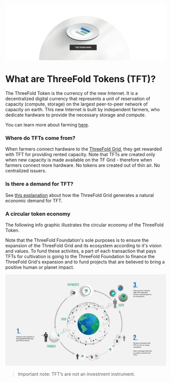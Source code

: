 ![](./img/tokenwiki.png)

# What are ThreeFold Tokens (TFT)?

The ThreeFold Token is the currency of the new Internet. It is a decentralized digital currency that represents  a unit of reservation of capacity (compute, storage) on the largest peer-to-peer network of capacity on earth. This new Internet is built by independent farmers, who dedicate hardware to provide the necessary storage and compute. 

You can learn more about farming [here](what_is_a_farmer.md). 

### Where do TFTs come from?
When farmers connect hardware to the [ThreeFold Grid](grid_what.md), they get rewarded with TFT for providing rented capacity. Note that TFTs are created only when new capacity is made available on the TF Grid - therefore when farmers connect more hardware. No tokens are created out of thin air. No centralized issuers. 

### Is there a demand for TFT?
See [this explanation](token_liquidity.md) about how the ThreeFold Grid generates a natural economic demand for TFT.

### A circular token economy
The following info graphic illustrates the circular economy of the ThreeFold Token. 

Note that the ThreeFold Foundation's sole purposes is to ensure the expansion of the ThreeFold Grid and its ecosystem according to it's vision and values. To fund these activites, a part of each transaction that pays TFTs for cultivation is going to the ThreeFold Foundation to finance the ThreeFold Grid's expansion and to fund projects that are believed to bring a positive human or planet impact.

![](./img/circular_tft.png)

> Important note: TFT’s are not an investment instrument. 